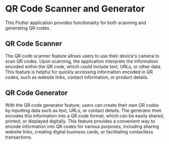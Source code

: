 # QR Code Scanner and Generator

This Flutter application provides functionality for both scanning and generating QR codes.

## QR Code Scanner

The QR code scanner feature allows users to use their device's camera to scan QR codes. Upon scanning, the application interprets the information encoded within the QR code, which could include text, URLs, or other data. This feature is helpful for quickly accessing information encoded in QR codes, such as website links, contact information, or product details.

## QR Code Generator

With the QR code generator feature, users can create their own QR codes by inputting data such as text, URLs, or contact details. The generator then encodes this information into a QR code format, which can be easily shared, printed, or displayed digitally. This feature provides a convenient way to encode information into QR codes for various purposes, including sharing website links, creating digital business cards, or facilitating contactless transactions.


